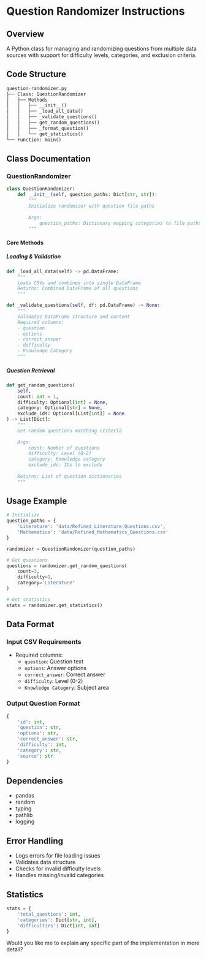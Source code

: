 # Question Randomizer Instructions

## Overview
A Python class for managing and randomizing questions from multiple data sources with support for difficulty levels, categories, and exclusion criteria.

## Code Structure

```python
question-randomizer.py
├── Class: QuestionRandomizer
│   ├── Methods
│   │   ├── __init__()
│   │   ├── _load_all_data()
│   │   ├── _validate_questions()
│   │   ├── get_random_questions()
│   │   ├── _format_question()
│   │   └── get_statistics()
└── Function: main()
```

## Class Documentation

### QuestionRandomizer

```python
class QuestionRandomizer:
    def __init__(self, question_paths: Dict[str, str]):
        """
        Initialize randomizer with question file paths
        
        Args:
            question_paths: Dictionary mapping categories to file paths
        """
```

#### Core Methods

##### Loading & Validation

```python
def _load_all_data(self) -> pd.DataFrame:
    """
    Loads CSVs and combines into single DataFrame
    Returns: Combined DataFrame of all questions
    """

def _validate_questions(self, df: pd.DataFrame) -> None:
    """
    Validates DataFrame structure and content
    Required columns: 
    - question
    - options 
    - correct_answer
    - difficulty
    - Knowledge Category
    """
```

##### Question Retrieval

```python
def get_random_questions(
    self,
    count: int = 1,
    difficulty: Optional[int] = None,
    category: Optional[str] = None,
    exclude_ids: Optional[List[int]] = None
) -> List[Dict]:
    """
    Get random questions matching criteria
    
    Args:
        count: Number of questions
        difficulty: Level (0-2)
        category: Knowledge category
        exclude_ids: IDs to exclude
        
    Returns: List of question dictionaries
    """
```

## Usage Example

```python
# Initialize
question_paths = {
    'Literature': 'data/Refined_Literature_Questions.csv',
    'Mathematics': 'data/Refined_Mathematics_Questions.csv'
}

randomizer = QuestionRandomizer(question_paths)

# Get questions
questions = randomizer.get_random_questions(
    count=3,
    difficulty=1,
    category='Literature'
)

# Get statistics
stats = randomizer.get_statistics()
```

## Data Format

### Input CSV Requirements
- Required columns:
  - `question`: Question text
  - `options`: Answer options
  - `correct_answer`: Correct answer
  - `difficulty`: Level (0-2)
  - `Knowledge Category`: Subject area

### Output Question Format

```python
{
    'id': int,
    'question': str,
    'options': str,
    'correct_answer': str,
    'difficulty': int,
    'category': str,
    'source': str
}
```

## Dependencies

- pandas
- random
- typing
- pathlib
- logging

## Error Handling
- Logs errors for file loading issues
- Validates data structure
- Checks for invalid difficulty levels
- Handles missing/invalid categories

## Statistics

```python
stats = {
    'total_questions': int,
    'categories': Dict[str, int],
    'difficulties': Dict[int, int]
}
```

Would you like me to explain any specific part of the implementation in more detail?